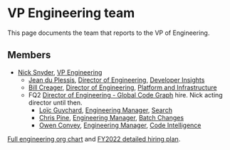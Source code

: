 # VP Engineering team

This page documents the team that reports to the VP of Engineering.

## Members

- [Nick Snyder](../../../company/team/index.md#nick-snyder-he-him), [VP Engineering](../roles.md#vp-engineering)
  - [Jean du Plessis](../../../company/team/index.md#jean-du-plessis-he-him), [Director of Engineering](../roles.md#engineering-manager), [Developer Insights](../developer-insights/index.md)
  - [Bill Creager](../../../company/team/index.md#bill-creager), [Director of Engineering](../roles.md#director-of-engineering), [Platform and Infrastructure](../eng_org.md#platform-and-infrastructure)
  - FQ2 [Director of Engineering - Global Code Graph](https://boards.greenhouse.io/sourcegraph91/jobs/4005231004) hire. Nick acting director until then.
     - [Loïc Guychard](../../../company/team/index.md#loïc-guychard), [Engineering Manager](../roles.md#engineering-manager), [Search](../search/index.md)
     - [Chris Pine](../../../company/team/index.md#chris-pine-he-she-they-chris), [Engineering Manager](../roles.md#engineering-manager), [Batch Changes](../batch-changes/index.md)
     - [Owen Convey](../../../company/team/index.md#owen-convey-he-him), [Engineering Manager](../roles.md#engineering-manager), [Code Intelligence](../code-intelligence/index.md)

[Full engineering org chart](../eng_org.md) and [FY2022 detailed hiring plan](https://docs.google.com/spreadsheets/d/1Dpf6aDw1ESJRYroJz6-ZtaACJxwjEu4my_xeYuB3a7E/edit?ts=606e2859#gid=668829118).
